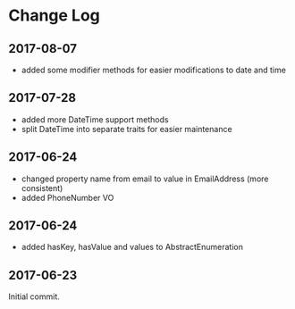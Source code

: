 Change Log
==========

2017-08-07
----------

 * added some modifier methods for easier modifications to date and time
 
2017-07-28
----------

 * added more DateTime support methods
 * split DateTime into separate traits for easier maintenance

2017-06-24
----------

 * changed property name from email to value in EmailAddress (more consistent)
 * added PhoneNumber VO
 
2017-06-24
----------

 * added hasKey, hasValue and values to AbstractEnumeration

2017-06-23
----------

Initial commit.
